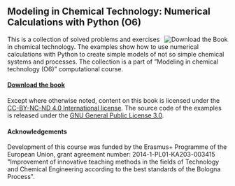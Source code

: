 ## Modeling in Chemical Technology: Numerical Calculations with Python (O6)
[<img align="right" src="https://github.com/sbednarz/O6/raw/master/cover.png" 
alt="Download the Book">](https://github.com/sbednarz/O6/raw/master/O6course.pdf)

This is a collection of solved problems and exercises in chemical technology. The examples show how to use
numerical calculations with Python to create simple models of not so simple chemical systems and processes.
The collection is a part of ”Modeling in chemical technology (O6)” computational course.

#### [Download the book](https://github.com/sbednarz/O6/raw/master/O6course.pdf)

Except where otherwise noted, content on this book is licensed under the [CC-BY-NC-ND 4.0 International license](https://creativecommons.org/licenses/by-nc-nd/4.0/). 
The source code of the examples is released under the [GNU General Public License 3.0](https://www.gnu.org/licenses/gpl-3.0.txt).


#### Acknowledgements
Development of this course was funded by the Erasmus+ Programme of the European Union, grant agreement
number: 2014-1-PL01-KA203-003415 "Improvement of innovative teaching methods in the fields of Technology
and Chemical Engineering according to the best standards of the Bologna Process".
